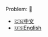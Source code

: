 Problem: :link: 
- [:cn:中文](https://leetcode-cn.com/problems/unique-binary-search-trees-ii)
- [:us:English](https://leetcode.com/problems/unique-binary-search-trees-ii)